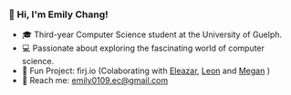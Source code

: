 ### 🍒 Hi, I'm Emily Chang!
- 🎓 Third-year Computer Science student at the University of Guelph.
- 💻 Passionate about exploring the fascinating world of computer science.  
- 🚀 Fun Project: firj.io (Colaborating with [Eleazar](https://github.com/P541M), [Leon](https://github.com/quoctynoob) and [Megan](https://github/com/megdcosta) )
- 📧 Reach me: emily0109.ec@gmail.com

